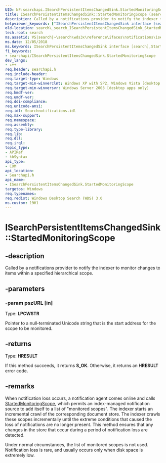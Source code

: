 ```yaml
---
UID: NF:searchapi.ISearchPersistentItemsChangedSink.StartedMonitoringScope
title: ISearchPersistentItemsChangedSink::StartedMonitoringScope (searchapi.h)
description: Called by a notifications provider to notify the indexer to monitor changes to items within a specified hierarchical scope.
helpviewer_keywords: ["ISearchPersistentItemsChangedSink interface [search]","StartedMonitoringScope method","ISearchPersistentItemsChangedSink.StartedMonitoringScope","ISearchPersistentItemsChangedSink::StartedMonitoringScope","StartedMonitoringScope","StartedMonitoringScope method [search]","StartedMonitoringScope method [search]","ISearchPersistentItemsChangedSink interface","_search_ISearchPersistentItemsChangedSink_StartedMonitoringScope","search._search_ISearchPersistentItemsChangedSink_StartedMonitoringScope","searchapi/ISearchPersistentItemsChangedSink::StartedMonitoringScope"]
old-location: search\_search_ISearchPersistentItemsChangedSink_StartedMonitoringScope.htm
tech.root: search
ms.assetid: VS|search|~\search\wds3x\reference\ifaces\notifications\isearchpersistentitemschangedsink\startedmonitoringscope.htm
ms.date: 12/05/2018
ms.keywords: ISearchPersistentItemsChangedSink interface [search],StartedMonitoringScope method, ISearchPersistentItemsChangedSink.StartedMonitoringScope, ISearchPersistentItemsChangedSink::StartedMonitoringScope, StartedMonitoringScope, StartedMonitoringScope method [search], StartedMonitoringScope method [search],ISearchPersistentItemsChangedSink interface, _search_ISearchPersistentItemsChangedSink_StartedMonitoringScope, search._search_ISearchPersistentItemsChangedSink_StartedMonitoringScope, searchapi/ISearchPersistentItemsChangedSink::StartedMonitoringScope
f1_keywords:
- searchapi/ISearchPersistentItemsChangedSink.StartedMonitoringScope
dev_langs:
- c++
req.header: searchapi.h
req.include-header: 
req.target-type: Windows
req.target-min-winverclnt: Windows XP with SP2, Windows Vista [desktop apps only]
req.target-min-winversvr: Windows Server 2003 [desktop apps only]
req.kmdf-ver: 
req.umdf-ver: 
req.ddi-compliance: 
req.unicode-ansi: 
req.idl: Searchnotifications.idl
req.max-support: 
req.namespace: 
req.assembly: 
req.type-library: 
req.lib: 
req.dll: 
req.irql: 
topic_type:
- APIRef
- kbSyntax
api_type:
- COM
api_location:
- Searchapi.h
api_name:
- ISearchPersistentItemsChangedSink.StartedMonitoringScope
targetos: Windows
req.typenames: 
req.redist: Windows Desktop Search (WDS) 3.0
ms.custom: 19H1
---
```


# ISearchPersistentItemsChangedSink::StartedMonitoringScope


## -description


Called by a notifications provider to notify the indexer to monitor changes to items within a specified hierarchical scope.


## -parameters




### -param pszURL [in]

Type: <b>LPCWSTR</b>

Pointer to a null-terminated Unicode string that is the start address for the scope to be monitored.


## -returns



Type: <b>HRESULT</b>

If this method succeeds, it returns <b xmlns:loc="http://microsoft.com/wdcml/l10n">S_OK</b>. Otherwise, it returns an <b xmlns:loc="http://microsoft.com/wdcml/l10n">HRESULT</b> error code.




## -remarks



When notification loss occurs, a notification agent comes online and calls <a href="https://docs.microsoft.com/windows/desktop/api/searchapi/nf-searchapi-isearchitemschangedsink-startedmonitoringscope">StartedMonitoringScope</a>, which permits an index-managed notification source to add itself to a list of "monitored scopes". The indexer starts an incremental crawl of the corresponding document store. The indexer crawls these scopes incrementally until the extreme conditions that caused the loss of notifications are no longer present. This method ensures that any changes in the store that occur during a period of notification loss are detected.

Under normal circumstances, the list of monitored scopes is not used. Notification loss is rare, and usually occurs only when disk space is extremely low.



